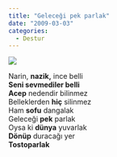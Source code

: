 ```yaml
---
title: "Geleceği pek parlak"
date: "2009-03-03"
categories: 
  - Destur
---
```


![](../uploads/image/images(1).jpg)

Narin, **nazik,** ince belli  
**Seni sevmediler belli  
Acep** nedendir bilinmez  
Belleklerden **hiç** silinmez  
Ham **sofu** dangalak  
Geleceği **pek** parlak  
Oysa ki **dünya** yuvarlak  
**Dönüp** duracağı yer  
**Tostoparlak**
